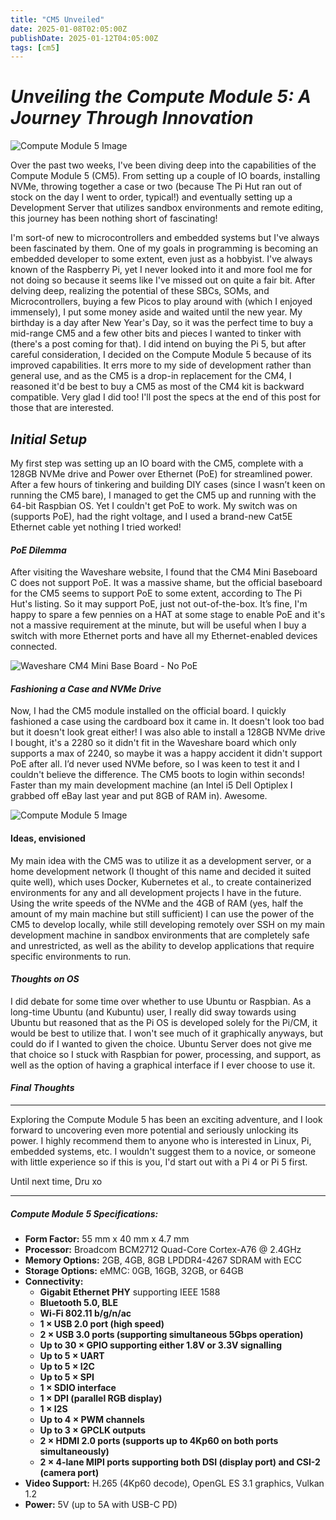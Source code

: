 ```yaml
---
title: "CM5 Unveiled"
date: 2025-01-08T02:05:00Z
publishDate: 2025-01-12T04:05:00Z
tags: [cm5]
---
```


# *Unveiling the Compute Module 5: A Journey Through Innovation*

![Compute Module 5 Image](/img/cm5-full.png)

Over the past two weeks, I've been diving deep into the capabilities of the Compute Module 5 (CM5). From setting up a couple of IO boards, installing NVMe, throwing together a case or two (because The Pi Hut ran out of stock on the day I went to order, typical!) and eventually setting up a Development Server that utilizes sandbox environments and remote editing, this journey has been nothing short of fascinating!

I'm sort-of new to microcontrollers and embedded systems but I've always been fascinated by them. One of my goals in programming is becoming an embedded developer to some extent, even just as a hobbyist. I've always known of the Raspberry Pi, yet I never looked into it and more fool me for not doing so because it seems like I've missed out on quite a fair bit. After delving deep, realizing the potential of these SBCs, SOMs, and Microcontrollers, buying a few Picos to play around with (which I enjoyed immensely), I put some money aside and waited until the new year. My birthday is a day after New Year's Day, so it was the perfect time to buy a mid-range CM5 and a few other bits and pieces I wanted to tinker with (there's a post coming for that). I did intend on buying the Pi 5, but after careful consideration, I decided on the Compute Module 5 because of its improved capabilities. It errs more to my side of development rather than general use, and as the CM5 is a drop-in replacement for the CM4, I reasoned it'd be best to buy a CM5 as most of the CM4 kit is backward compatible. Very glad I did too! I'll post the specs at the end of this post for those that are interested.

## *Initial Setup*

My first step was setting up an IO board with the CM5, complete with a 128GB NVMe drive and Power over Ethernet (PoE) for streamlined power. After a few hours of tinkering and building DIY cases (since I wasn’t keen on running the CM5 bare), I managed to get the CM5 up and running with the 64-bit Raspbian OS. Yet I couldn't get PoE to work. My switch was on (supports PoE), had the right voltage, and I used a brand-new Cat5E Ethernet cable yet nothing I tried worked!

#### *PoE Dilemma*

After visiting the Waveshare website, I found that the CM4 Mini Baseboard C does not support PoE. It was a massive shame, but the official baseboard for the CM5 seems to support PoE to some extent, according to The Pi Hut's listing. So it may support PoE, just not out-of-the-box. It’s fine, I'm happy to spare a few pennies on a HAT at some stage to enable PoE and it's not a massive requirement at the minute, but will be useful when I buy a switch with more Ethernet ports and have all my Ethernet-enabled devices connected.

![Waveshare CM4 Mini Base Board - No PoE](/img/waveshare-1.jpeg)

#### *Fashioning a Case and NVMe Drive*

Now, I had the CM5 module installed on the official board. I quickly fashioned a case using the cardboard box it came in. It doesn't look too bad but it doesn't look great either! I was also able to install a 128GB NVMe drive I bought, it's a 2280 so it didn't fit in the Waveshare board which only supports a max of 2240, so maybe it was a happy accident it didn't support PoE after all. I’d never used NVMe before, so I was keen to test it and I couldn't believe the difference. The CM5 boots to login within seconds! Faster than my main development machine (an Intel i5 Dell Optiplex I grabbed off eBay last year and put 8GB of RAM in). Awesome.

![Compute Module 5 Image](/img/diy-case.png)

#### Ideas, envisioned

My main idea with the CM5 was to utilize it as a development server, or a home development network (I thought of this name and decided it suited quite well), which uses Docker, Kubernetes et al., to create containerized environments for any and all development projects I have in the future. Using the write speeds of the NVMe and the 4GB of RAM (yes, half the amount of my main machine but still sufficient) I can use the power of the CM5 to develop locally, while still developing remotely over SSH on my main development machine in sandbox environments that are completely safe and unrestricted, as well as the ability to develop applications that require specific environments to run.

#### *Thoughts on OS*

I did debate for some time over whether to use Ubuntu or Raspbian. As a long-time Ubuntu (and Kubuntu) user, I really did sway towards using Ubuntu but reasoned that as the Pi OS is developed solely for the Pi/CM, it would be best to utilize that. I won't see much of it graphically anyways, but could do if I wanted to given the choice. Ubuntu Server does not give me that choice so I stuck with Raspbian for power, processing, and support, as well as the option of having a graphical interface if I ever choose to use it.

#### *Final Thoughts*
---
Exploring the Compute Module 5 has been an exciting adventure, and I look forward to uncovering even more potential and seriously unlocking its power. I highly recommend them to anyone who is interested in Linux, Pi, embedded systems, etc. I wouldn't suggest them to a novice, or someone with little experience so if this is you, I'd start out with a Pi 4 or Pi 5 first.

Until next time, Dru xo

---

##### **Compute Module 5 Specifications:**
- **Form Factor:** 55 mm x 40 mm x 4.7 mm
- **Processor:** Broadcom BCM2712 Quad-Core Cortex-A76 @ 2.4GHz
- **Memory Options:** 2GB, 4GB, 8GB LPDDR4-4267 SDRAM with ECC
- **Storage Options:** eMMC: 0GB, 16GB, 32GB, or 64GB
- **Connectivity:**
  - **Gigabit Ethernet PHY** supporting IEEE 1588
  - **Bluetooth 5.0, BLE**
  - **Wi-Fi 802.11 b/g/n/ac**
  - **1 × USB 2.0 port (high speed)**
  - **2 × USB 3.0 ports (supporting simultaneous 5Gbps operation)**
  - **Up to 30 × GPIO supporting either 1.8V or 3.3V signalling**
  - **Up to 5 × UART**
  - **Up to 5 × I2C**
  - **Up to 5 × SPI**
  - **1 × SDIO interface**
  - **1 × DPI (parallel RGB display)**
  - **1 × I2S**
  - **Up to 4 × PWM channels**
  - **Up to 3 × GPCLK outputs**
  - **2 × HDMI 2.0 ports (supports up to 4Kp60 on both ports simultaneously)**
  - **2 × 4-lane MIPI ports supporting both DSI (display port) and CSI-2 (camera port)**
- **Video Support:** H.265 (4Kp60 decode), OpenGL ES 3.1 graphics, Vulkan 1.2
- **Power:** 5V (up to 5A with USB-C PD)